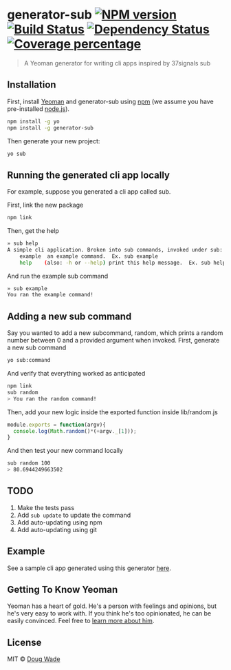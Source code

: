 # generator-sub [![NPM version][npm-image]][npm-url] [![Build Status][travis-image]][travis-url] [![Dependency Status][daviddm-image]][daviddm-url] [![Coverage percentage][coveralls-image]][coveralls-url]
> A Yeoman generator for writing cli apps inspired by 37signals sub

## Installation

First, install [Yeoman](http://yeoman.io) and generator-sub using [npm](https://www.npmjs.com/) (we assume you have pre-installed [node.js](https://nodejs.org/)).

```bash
npm install -g yo
npm install -g generator-sub
```

Then generate your new project:

```bash
yo sub
```

## Running the generated cli app locally

For example, suppose you generated a cli app called sub.

First, link the new package

```bash
npm link
```
Then, get the help

```bash
» sub help
A simple cli application. Broken into sub commands, invoked under sub:
    example  an example command.  Ex. sub example
    help    (also: -h or --help) print this help message.  Ex. sub help
```

And run the example sub command

```bash
» sub example
You ran the example command!
```

## Adding a new sub command

Say you wanted to add a new subcommand, random, which prints a random number between 0 and a provided argument when invoked.  First, generate a new sub command

```bash
yo sub:command
```

And verify that everything worked as anticipated

```bash
npm link
sub random
> You ran the random command!
```

Then, add your new logic inside the exported function inside lib/random.js

```javascript
module.exports = function(argv){
  console.log(Math.random()*(+argv._[1]));
}
```

And then test your new command locally

```bash
sub random 100
> 80.6944249663502
```

## TODO

1. Make the tests pass
1. Add `sub update` to update the command
1. Add auto-updating using npm
1. Add auto-updating using git

## Example

See a sample cli app generated using this generator [here](https://github.com/prekolna/dnd-roller).

## Getting To Know Yeoman

Yeoman has a heart of gold. He&#39;s a person with feelings and opinions, but he&#39;s very easy to work with. If you think he&#39;s too opinionated, he can be easily convinced. Feel free to [learn more about him](http://yeoman.io/).

## License

MIT © [Doug Wade](dougwade.io)


[npm-image]: https://badge.fury.io/js/generator-sub.svg
[npm-url]: https://npmjs.org/package/generator-sub
[travis-image]: https://travis-ci.org/prekolna/generator-sub.svg?branch=master
[travis-url]: https://travis-ci.org/prekolna/generator-sub
[daviddm-image]: https://david-dm.org/prekolna/generator-sub.svg?theme=shields.io
[daviddm-url]: https://david-dm.org/prekolna/generator-sub
[coveralls-image]: https://coveralls.io/repos/prekolna/generator-sub/badge.svg
[coveralls-url]: https://coveralls.io/r/prekolna/generator-sub
